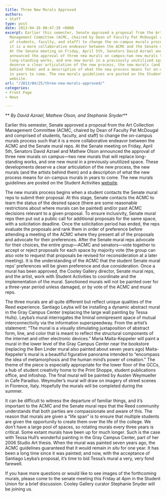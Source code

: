 ```yaml
---
title: Three New Murals Approved
authors:
- Staff
type: post
date: 2013-04-26 00:47:39 +0000
excerpt: Earlier this semester, Senate approved a proposal from the Art Collection
  Management Committee (ACMC, chaired by Dean of Faculty Pat McDougal and comprised
  of students, faculty, and staff) to change the on-campus murals process such that
  it is a more collaborative endeavor between the ACMC and the Senate mural reps.
  At the Senate meeting on Friday, April 5th, Senators David Azrael and Mathew Olson
  announced the approval of three new murals on campus—two new murals that will replace
  long-standing works, and one new mural in a previously unutilized space. These developments
  deserve a clear articulation of the new process, the new murals (and the artists
  behind them) and a description of what the new process means for on-campus murals
  in years to come. The new murals guidelines are posted on the Student Activities
  website.
url: "/2013/04/25/three-new-murals-approved/"
categories:
- Front Page
- News

---
```

** _By David Azrael, Mathew Olson, and Stephanie Snyder_**

Earlier this semester, Senate approved a proposal from the Art Collection Management Committee (ACMC, chaired by Dean of Faculty Pat McDougal and comprised of students, faculty, and staff) to change the on-campus murals process such that it is a more collaborative endeavor between the ACMC and the Senate mural reps. At the Senate meeting on Friday, April 5th, Senators David Azrael and Mathew Olson announced the approval of three new murals on campus—two new murals that will replace long-standing works, and one new mural in a previously unutilized space. These developments deserve a clear articulation of the new process, the new murals (and the artists behind them) and a description of what the new process means for on-campus murals in years to come. The new murals guidelines are posted on the Student Activities [website][1].

The new murals process begins when a student contacts the Senate mural reps to submit their proposal. At this stage, Senate contacts the ACMC to learn the status of the desired space (there are some reasonable restrictions about where murals can be painted) and/or past ACMC decisions relevant to a given proposal. To ensure inclusivity, Senate mural reps then put out a public call for additional proposals for the same space, with a solicitation deadline. Once the solicitation period has ended, the reps evaluate the proposals and rank them in order of preference before attending a meeting of the ACMC where they present all of the proposals and advocate for their preferences. After the Senate mural reps advocate for their choices, the entire group—ACMC and senators—vote together to accept or reject proposals for each space by majority vote (the group can also vote to request that proposals be revised for reconsideration at a later meeting). It is the understanding of the ACMC that the student Senate mural reps’ preferences will be given preference and due consideration. Once a mural has been approved, the Cooley Gallery director, Senate mural reps, and the artist, work with Student Activities to coordinate and the implementation of the mural. Sanctioned murals will not be painted over for a three-year period unless damaged, or by vote of the ACMC and mural reps.

The three murals are all quite different but reflect unique qualities of the Reed experience. Santiago Leyba will be installing a dynamic abstract mural in the Gray Campus Center (replacing the large wall painting by Tessa Hulls). Leyba’s mural interrogates the liminal omnipresent space of mutual interconnectivity via the information superspeedway. From the artist’s statement: “The mural is a visually stimulating juxtaposition of abstract form, line, and color that is meant to reflect the structural components of the internet and other electronic devices.” Maria Maita-Keppeler will paint a mural in the lower level of the Gray Campus Center near the bookstore (replacing the Ben Linder mural also painted about seven years ago) Maita-Keppeler’s mural is a beautiful figurative panorama intended to “encompass the idea of metamorphosis and the human mind&#8217;s power of creation.” The theme of the piece is especially appropriate for the lower floor of the GCCs, a hub of student creativity home to the Print Shoppe, student publications office, and infoshop. The final mural will be painted by Austen Weymueller in Cafe Paradiso. Weymuller’s mural will draw on imagery of street scenes in Florence, Italy. Hopefully the murals will be completed during the summer.

It can be difficult to witness the departure of familiar things, and it’s important to the ACMC and the Senate mural reps that the Reed community understands that both parties are compassionate and aware of this. The reason that murals are given a “life span” is to ensure that multiple students are given the opportunity to create them over the life of the college. We don’t have a large pool of spaces, so rotating murals every three years is critical. Some extant murals have been up for much longer. Such is the case with Tessa Hull’s wonderful painting in the Gray Campus Center, part of her 2006 Studio Art thesis. When the mural was painted seven years ago, the ACMC guidelines guaranteed that it would remain _in situ_ for one year. It has been a long time since it was painted; and now, with the acceptance of Santiago Leyba’s proposal, it’s time to bid Tessa’s mural a very, very fond farewell.

If you have more questions or would like to see images of the forthcoming murals, please come to the senate meeting this Friday at 4pm in the Student Union for a brief discussion. Cooley Gallery curator Stephanie Snyder will be joining us.

 [1]: http://www.reed.edu/student_activities/office_guidelines/#mural